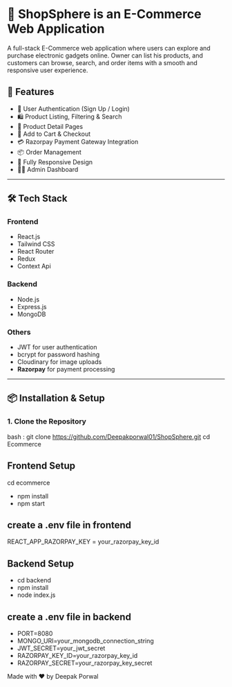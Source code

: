 # 🛒 ShopSphere is an E-Commerce Web Application

A full-stack E-Commerce web application where users can explore and purchase electronic gadgets online. Owner can list his products, and customers can browse, search, and order items with a smooth and responsive user experience.

## 🚀 Features

- 🔐 User Authentication (Sign Up / Login)
- 🛍️ Product Listing, Filtering & Search
- 🧾 Product Detail Pages
- 🛒 Add to Cart & Checkout
- 💳 Razorpay Payment Gateway Integration
- 📦 Order Management
- 📱 Fully Responsive Design
- 🧑‍💼 Admin Dashboard 

---

## 🛠️ Tech Stack

### Frontend

- React.js
- Tailwind CSS 
- React Router
- Redux
- Context Api

### Backend

- Node.js
- Express.js
- MongoDB
 

### Others

- JWT for user authentication
- bcrypt for password hashing 
- Cloudinary for image uploads 
- **Razorpay** for payment processing
---

## 📦 Installation & Setup

### 1. Clone the Repository

bash :
git clone  https://github.com/Deepakporwal01/ShopSphere.git
cd Ecommerce

## Frontend Setup
cd ecommerce
- npm install
- npm start

## create a .env file  in frontend
REACT_APP_RAZORPAY_KEY = your_razorpay_key_id


## Backend Setup
- cd backend
- npm install 
- node index.js

## create  a .env file in backend 
- PORT=8080
- MONGO_URI=your_mongodb_connection_string
- JWT_SECRET=your_jwt_secret
- RAZORPAY_KEY_ID=your_razorpay_key_id
- RAZORPAY_SECRET=your_razorpay_key_secret

Made with ❤️ by Deepak Porwal





